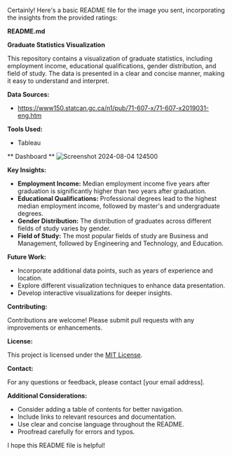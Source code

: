 Certainly! Here's a basic README file for the image you sent, incorporating the insights from the provided ratings:

**README.md**

**Graduate Statistics Visualization**

This repository contains a visualization of graduate statistics, including employment income, educational qualifications, gender distribution, and field of study. The data is presented in a clear and concise manner, making it easy to understand and interpret.

**Data Sources:**

* https://www150.statcan.gc.ca/n1/pub/71-607-x/71-607-x2019031-eng.htm

**Tools Used:**

* Tableau

** Dashboard **
![Screenshot 2024-08-04 124500](https://github.com/user-attachments/assets/d0246575-d267-4eb9-95f6-5277b5e286c1)

**Key Insights:**

* **Employment Income:** Median employment income five years after graduation is significantly higher than two years after graduation.
* **Educational Qualifications:** Professional degrees lead to the highest median employment income, followed by master's and undergraduate degrees.
* **Gender Distribution:** The distribution of graduates across different fields of study varies by gender.
* **Field of Study:** The most popular fields of study are Business and Management, followed by Engineering and Technology, and Education.

**Future Work:**

* Incorporate additional data points, such as years of experience and location.
* Explore different visualization techniques to enhance data presentation.
* Develop interactive visualizations for deeper insights.

**Contributing:**

Contributions are welcome! Please submit pull requests with any improvements or enhancements.

**License:**

This project is licensed under the [MIT License](https://opensource.org/license/mit).

**Contact:**

For any questions or feedback, please contact [your email address].

**Additional Considerations:**

* Consider adding a table of contents for better navigation.
* Include links to relevant resources and documentation.
* Use clear and concise language throughout the README.
* Proofread carefully for errors and typos.

I hope this README file is helpful!
